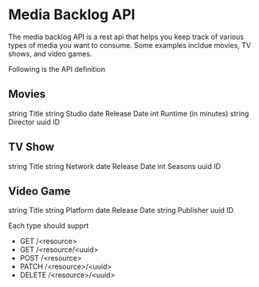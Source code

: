 # Media Backlog API

The media backlog API is a rest api that helps you keep track of various types of media you want to consume. 
Some examples incldue movies, TV shows, and video games.

Following is the API definition

## Movies
string Title
string Studio
date   Release Date
int    Runtime (in minutes)
string Director
uuid   ID

## TV Show
string Title
string Network
date   Release Date
int    Seasons
uuid   ID

## Video Game
string Title
string Platform
date   Release Date
string Publisher
uuid   ID

Each type should supprt 
- GET /\<resource\> 
- GET /\<resource\/\<uuid\>
- POST /\<resource\>
- PATCH /\<resource\>/\<uuid\>
- DELETE /\<resource\>/\<uuid\>
